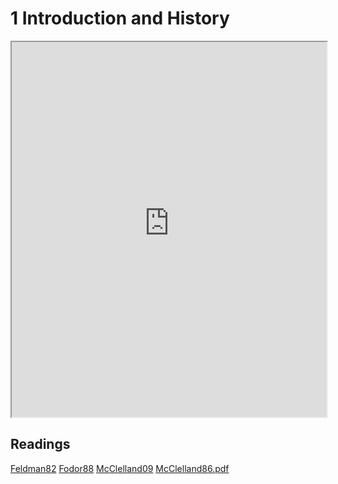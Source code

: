 # 1 Introduction and History

<iframe src="https://princetonuniversity.github.io/NEU-PSY-502/_static/pdf/Class%201/Intro%20and%20History.pdf" width="100%" 
height="600px"></iframe>

## Readings

<a href="https://princetonuniversity.github.io/NEU-PSY-502/_static/pdf/Class%201/Feldman82.pdf" download>Feldman82</a>
<a href="https://princetonuniversity.github.io/NEU-PSY-502/_static/pdf/Class%201/Fodor88.pdf" download>Fodor88</a>
<a href="https://princetonuniversity.github.io/NEU-PSY-502/_static/pdf/Class%201/McClelland09.pdf" download>McClelland09</a>
<a href="https://princetonuniversity.github.io/NEU-PSY-502/_static/pdf/Class%201/McClelland86.pdf" download>McClelland86.pdf</a>